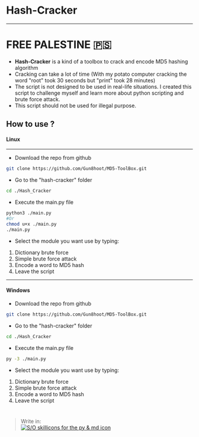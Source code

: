 # Hash-Cracker
---
# FREE PALESTINE 🇵🇸

- **Hash-Cracker** is a kind of a toolbox to crack and encode MD5 hashing algorithm
- Cracking can take a lot of time (With my potato computer cracking the word "root" took 30 seconds but "print" took 28 minutes)
- The script is not designed to be used in real-life situations. I created this script to challenge myself and learn more about python scripting and brute force attack.
- This script should not be used for illegal purpose.

## How to use ?
#### Linux
---
- Download the repo from github
```sh
git clone https://github.com/Gun8hoot/MD5-ToolBox.git
```
- Go to the "hash-cracker" folder
```sh
cd ./Hash_Cracker
```
- Execute the main.py file
```sh
python3 ./main.py
#Or
chmod u+x ./main.py
./main.py
```
- Select the module you want use by typing:
1. Dictionary brute force
2. Simple brute force attack
3. Encode a word to MD5 hash
4. Leave the script
---
#### Windows
- Download the repo from github
```sh
git clone https://github.com/Gun8hoot/MD5-ToolBox.git
```
- Go to the "hash-cracker" folder
```sh
cd ./Hash_Cracker
```
- Execute the main.py file
```sh
py -3 ./main.py
```
- Select the module you want use by typing:
1. Dictionary brute force
2. Simple brute force attack
3. Encode a word to MD5 hash
4. Leave the script  
#
> Write in:   
[![S/O skillicons for the py & md icon](https://skillicons.dev/icons?i=python,markdown&theme=dark)](https://skillcons.dev/)
